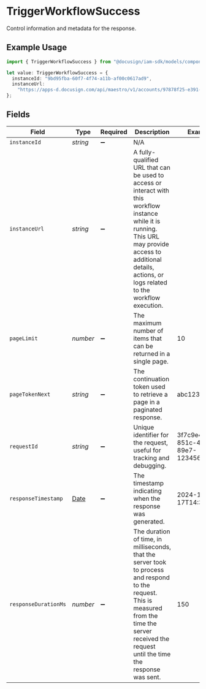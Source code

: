 # TriggerWorkflowSuccess

Control information and metadata for the response.

## Example Usage

```typescript
import { TriggerWorkflowSuccess } from "@docusign/iam-sdk/models/components";

let value: TriggerWorkflowSuccess = {
  instanceId: "9bd95fba-60f7-4f74-a11b-af00c0617ad9",
  instanceUrl:
    "https://apps-d.docusign.com/api/maestro/v1/accounts/97878f25-e391-4be4-a8f0-cf5f415f134e/instances/3695f629-e367-4243-abeb-5cb526b9559f/execution?mtid=34b2fb6c-cfd8-4084-9de6-94c111b17a9e&mtsec=U5OWGv7RQwmHgMX2UzhOWbTSdVoWYP8N-7qkE_ishaI",
};
```

## Fields

| Field                                                                                                                                                                                                                 | Type                                                                                                                                                                                                                  | Required                                                                                                                                                                                                              | Description                                                                                                                                                                                                           | Example                                                                                                                                                                                                               |
| --------------------------------------------------------------------------------------------------------------------------------------------------------------------------------------------------------------------- | --------------------------------------------------------------------------------------------------------------------------------------------------------------------------------------------------------------------- | --------------------------------------------------------------------------------------------------------------------------------------------------------------------------------------------------------------------- | --------------------------------------------------------------------------------------------------------------------------------------------------------------------------------------------------------------------- | --------------------------------------------------------------------------------------------------------------------------------------------------------------------------------------------------------------------- |
| `instanceId`                                                                                                                                                                                                          | *string*                                                                                                                                                                                                              | :heavy_minus_sign:                                                                                                                                                                                                    | N/A                                                                                                                                                                                                                   |                                                                                                                                                                                                                       |
| `instanceUrl`                                                                                                                                                                                                         | *string*                                                                                                                                                                                                              | :heavy_minus_sign:                                                                                                                                                                                                    | A fully-qualified URL that can be used to access or interact with this<br/>workflow instance while it is running. This URL may provide access to<br/>additional details, actions, or logs related to the workflow execution.<br/> |                                                                                                                                                                                                                       |
| `pageLimit`                                                                                                                                                                                                           | *number*                                                                                                                                                                                                              | :heavy_minus_sign:                                                                                                                                                                                                    | The maximum number of items that can be returned in a single page.                                                                                                                                                    | 10                                                                                                                                                                                                                    |
| `pageTokenNext`                                                                                                                                                                                                       | *string*                                                                                                                                                                                                              | :heavy_minus_sign:                                                                                                                                                                                                    | The continuation token used to retrieve a page in a paginated response.                                                                                                                                               | abc123                                                                                                                                                                                                                |
| `requestId`                                                                                                                                                                                                           | *string*                                                                                                                                                                                                              | :heavy_minus_sign:                                                                                                                                                                                                    | Unique identifier for the request, useful for tracking and debugging.                                                                                                                                                 | 3f7c9e4b-851c-4f9b-89e7-123456789abc                                                                                                                                                                                  |
| `responseTimestamp`                                                                                                                                                                                                   | [Date](https://developer.mozilla.org/en-US/docs/Web/JavaScript/Reference/Global_Objects/Date)                                                                                                                         | :heavy_minus_sign:                                                                                                                                                                                                    | The timestamp indicating when the response was generated.                                                                                                                                                             | 2024-10-17T14:30:00Z                                                                                                                                                                                                  |
| `responseDurationMs`                                                                                                                                                                                                  | *number*                                                                                                                                                                                                              | :heavy_minus_sign:                                                                                                                                                                                                    | The duration of time, in milliseconds, that the server took to process and respond <br/>to the request. This is measured from the time the server received the request <br/>until the time the response was sent.<br/> | 150                                                                                                                                                                                                                   |